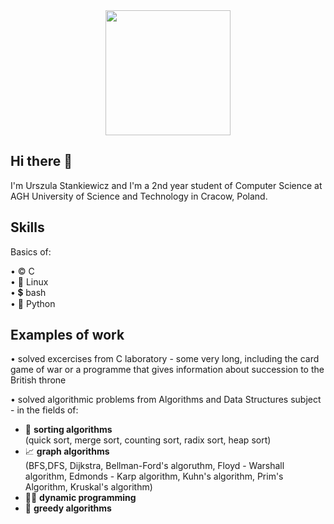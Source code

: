 <div id="header" align="center">
  <img src="[https://media2.giphy.com/media/IoP0PvbbSWGAM/giphy.gif?cid=ecf05e47orflga2y4yx73u75cxouqontvqjbp7qqh2bn87zv&ep=v1_gifs_search&rid=giphy.gif&ct=g](https://i.pinimg.com/originals/1c/9b/10/1c9b10c8afc159c5a32674c452bcbaa5.gif)" width="200"/>
</div>

## Hi there 👋

I'm Urszula Stankiewicz and I'm a 2nd year student of Computer Science at AGH University of Science and Technology in Cracow, Poland.


## Skills

Basics of:
  
•  ©️  C\
•  🐧  Linux\
•  💲  bash \
•  🐍  Python

## Examples of work

• solved excercises from C laboratory - some very long, including the card game of war or a programme that gives information about succession to the British throne

    
    
• solved algorithmic problems from Algorithms and Data Structures subject - in the fields of:
  - 🍡  **sorting algorithms** \
        (quick sort, merge sort, counting sort, radix sort, heap sort)
  - 📈  **graph algorithms** \
        (BFS,DFS, Dijkstra, Bellman-Ford's algoruthm, Floyd - Warshall algorithm, Edmonds - Karp algorithm, Kuhn's algorithm, Prim's Algorithm, Kruskal's algorithm)
  - 🏃‍♂️ **dynamic programming**
  - 🤑  **greedy algorithms**





